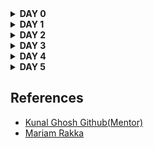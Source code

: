 <details>
 <summary> <strong> DAY 0</strong> </summary>
<details>
 <summary> Summary </summary>
 Did the installation of all the required tools.

</details>	

 <details>
 <summary> Yosys </summary>
Installed Yosys using the following commands:
     
```
$ git clone https://github.com/YosysHQ/yosys.git
$ cd yosys-master 
$ sudo apt install make 
$ sudo apt-get install build-essential clang bison flex \
    libreadline-dev gawk tcl-dev libffi-dev git \
    graphviz xdot pkg-config python3 libboost-system-dev \
    libboost-python-dev libboost-filesystem-dev zlib1g-dev
$ make 
$ sudo make install
```
     
Below is the screenshot showing sucessful launch:
<img width="813" alt="Screenshot 2023-07-31 at 10 20 20 AM" src="https://github.com/VaibhavTiwari-IIITB/IIITB-ASIC-Vaibhav/assets/140998525/19fb74cb-29dd-4a9a-ab16-5cdf595536ad">

</details>
<details>  
<summary> Iverilog </summary>
    
Installed iverilog using the following command:

```
sudo apt-get install iverilog
```

Below is the screenshot showing sucessful launch:
<img width="813" alt="Screenshot 2023-07-31 at 10 20 20 AM" src="https://github.com/VaibhavTiwari-IIITB/IIITB-ASIC-Vaibhav/assets/140998525/19fb74cb-29dd-4a9a-ab16-5cdf595536ad">
</details>
<details>  
    
<summary> Gtkwave </summary>
Installed iverilog using the following command:

```
sudo apt-get install gtkwave
```
Below is the screenshot showing sucessful launch:
<img width="1470" alt="Screenshot 2023-07-31 at 10 13 21 AM" src="https://github.com/VaibhavTiwari-IIITB/IIITB-ASIC-Vaibhav/assets/140998525/4bec3f01-5140-48b4-9096-e78c65e40e1e">
</details>
</summary>
</details>






<details>
<summary><strong>DAY 1</strong></summary>

<details>
 <summary> Summary </summary>

This section shows how I simulated and synthesized a 2x1 mux using iverilog and yosys respectively. iverilog generates from the RTL design and its testbench a value changing dump file (vcd). gtkwave is the tool used to plot the simulation results of the design. Yosys is a tool which synthesizes RTL designs into a netlist. It is also used to test the synthesized netlist when we provide it with a testbench.

</details>	
	
<details>
 <summary> Verilog codes </summary>
The verilog codes of the 2x1 mux (good_mux.v) and its testbench (tb_good_mux.v) are taken from https://github.com/kunalg123/sky130RTLDesignAndSynthesisWorkshop.git

</details>

 <details>
 <summary> Simulation: iverilog and gtkwave </summary>
 
 I used the following commands to simulate and view the plots of the RTL design:
	
 ```bash
 iverilog <name verilog: good_mux.v> <name testbench: tb_good_mux.v>
 ./a.out
 gtkwave tb_good_mux.vcd
 ```
	
 Below is the screenshot of the gtkwave plots:
	
<img width="997" alt="Day1-3" src="https://github.com/VaibhavTiwari-IIITB/IIITB-ASIC-Vaibhav/assets/140998525/af19dda0-a2fe-451e-90a2-67c8787b55ee">

 </details>

<details>
 <summary> Synthesis: Yosys </summary>
	
 In the directory of the verilog files, I used the following commands to synthesize and view the synthesized deisgn:
	
 ```bash
yosys> read_liberty -lib <path to lib file>
yosys> read_verilog <path to verilog file>
yosys> synth -top <top_module_name>
yosys> abc -liberty <path to lib file>
yosys> show
 ```
 Below is the screenshot of the synthesized design:
	
<img width="676" alt="synthesis_design" src="https://github.com/VaibhavTiwari-IIITB/IIITB-ASIC-Vaibhav/assets/140998525/3959ec90-02d3-4a2e-8003-17b32dc275e8">

	
 I used the following commands to generate the netlist:
 ```bash
 yosys> write_verilog <file_name_netlist.v>
 yosys> write_verilog -noattr <file_name_netlist.v>
 ```
 
Generated Netlist
<br><br>

```
/* Generated by Yosys 0.23 (git sha1 7ce5011c24b) */

module good_mux(i0, i1, sel, y);
  wire _0_;
  wire _1_;
  wire _2_;
  wire _3_;
  input i0;
  wire i0;
  input i1;
  wire i1;
  input sel;
  wire sel;
  output y;
  wire y;
  sky130_fd_sc_hd__mux2_1 _4_ (
    .A0(_0_),
    .A1(_1_),
    .S(_2_),
    .X(_3_)
  );
  assign _0_ = i0;
  assign _1_ = i1;
  assign _2_ = sel;
  assign y = _3_;
endmodule
```
</p>

 </details>
</details>




<details>
<summary><strong>DAY 2</strong></summary>
<details>
<summary><strong>Hierarchical vs Flat Synthesis</strong></summary>
	
<h2>Hierarchical vs Flat Synthesis</h2>
	
<h3>Hierarchical Synthesis</h3>
<p>Hierarchical Synthesis involves breaking down the design into manageable and modular sub-modules before synthesis. Each sub-module is treated as a separate entity, with its own logic synthesis process. The resulting synthesized sub-modules are then integrated to form the complete design. </p>
<br>
<h3>Flat Synthesis</h3>
<p>Flat Synthesis, on the other hand, treats the entire design as a single entity during the logic synthesis process. All logic is synthesized in one step, without dividing the design into sub-modules.</p>
<br>
<h3>Hierarchical Synthesis Example</h3>
<h4>Verilog code</h4>
 
	
```
module sub_module1(input a , input b , output y);
 assign y = a & b;
endmodule


module sub_module2(input a , input b , output y);
 assign y = a^b;
endmodule


module multiple_module_opt(input a , input b , input c , input d , output y);
wire n1,n2,n3;

sub_module1 U1 (.a(a) , .b(1'b1) , .y(n1));
sub_module2 U2 (.a(n1), .b(1'b0) , .y(n2));
sub_module2 U3 (.a(b), .b(d) , .y(n3));

assign y = c | (b & n1); 


endmodule

```
<br>
<p>Following image shows the netlist produced by Hierarchical Synthesis.</p>

<div align = "center">
<img width="482" alt="Screenshot 2023-08-15 at 10 35 33 PM" src="https://github.com/VaibhavTiwari-IIITB/IIITB-ASIC-Vaibhav/assets/140998525/c35aee24-0cb2-4077-b26b-e50fe7624cd9">
	
</div>
<br>
<p>Here we observe that the complete design is shown in the form of interconnected submodules.Following is the same netlist in written form:</p>

```
/* Generated by Yosys 0.23 (git sha1 7ce5011c24b) */

module multiple_modules(a, b, c, y);
  input a;
  wire a;
  input b;
  wire b;
  input c;
  wire c;
  wire net1;
  output y;
  wire y;
  sub_module1 u1 (
    .a(a),
    .b(b),
    .y(net1)
  );
  sub_module2 u2 (
    .a(net1),
    .b(c),
    .y(y)
  );
endmodule

module sub_module1(a, b, y);
  wire _0_;
  wire _1_;
  wire _2_;
  input a;
  wire a;
  input b;
  wire b;
  output y;
  wire y;
  sky130_fd_sc_hd__and2_0 _3_ (
    .A(_1_),
    .B(_0_),
    .X(_2_)
  );
  assign _1_ = b;
  assign _0_ = a;
  assign y = _2_;
endmodule

module sub_module2(a, b, y);
  wire _0_;
  wire _1_;
  wire _2_;
  input a;
  wire a;
  input b;
  wire b;
  output y;
  wire y;
  sky130_fd_sc_hd__or2_0 _3_ (
    .A(_1_),
    .B(_0_),
    .X(_2_)
  );
  assign _1_ = b;
  assign _0_ = a;
  assign y = _2_;
endmodule
```
<h3>Steps Involved</h3>
<div align = "center">
<img width="1181" alt="Screenshot 2023-08-15 at 10 31 33 PM" src="https://github.com/VaibhavTiwari-IIITB/IIITB-ASIC-Vaibhav/assets/140998525/68368489-459c-4c31-b616-47c3c5d03c76">
	
</div>
<br>
<div align = "center">
<img width="581" alt="Screenshot 2023-08-15 at 10 42 37 PM" src="https://github.com/VaibhavTiwari-IIITB/IIITB-ASIC-Vaibhav/assets/140998525/6667580a-bdea-4d32-a09a-7221f250d57c">
	
</div>

<h3>Flat Synthesis Example</h3>
<br>
<p>Following image shows the netlist produced by Flat Synthesis.</p>

<div align = "center">
<img src = "https://user-images.githubusercontent.com/140998787/260703725-11944f24-3f10-409b-8bfa-2ab6aa743d6b.png">
	
</div>
<br>
<p>Here we observe that the complete design is shown in the form of standard cells.Following is the same netlist in written form:</p>

```
/* Generated by Yosys 0.23 (git sha1 7ce5011c24b) */

module multiple_modules(a, b, c, y);
  wire _0_;
  wire _1_;
  wire _2_;
  wire _3_;
  wire _4_;
  wire _5_;
  input a;
  wire a;
  input b;
  wire b;
  input c;
  wire c;
  wire net1;
  wire \u1.a ;
  wire \u1.b ;
  wire \u1.y ;
  wire \u2.a ;
  wire \u2.b ;
  wire \u2.y ;
  output y;
  wire y;
  sky130_fd_sc_hd__and2_0 _6_ (
    .A(_1_),
    .B(_0_),
    .X(_2_)
  );
  sky130_fd_sc_hd__or2_0 _7_ (
    .A(_4_),
    .B(_3_),
    .X(_5_)
  );
  assign _4_ = \u2.b ;
  assign _3_ = \u2.a ;
  assign \u2.y  = _5_;
  assign \u2.a  = net1;
  assign \u2.b  = c;
  assign y = \u2.y ;
  assign _1_ = \u1.b ;
  assign _0_ = \u1.a ;
  assign \u1.y  = _2_;
  assign \u1.a  = a;
  assign \u1.b  = b;
  assign net1 = \u1.y ;
endmodule

```
<h3>Steps Involved</h3>
<div align = "center">
<img width="766" alt="Screenshot 2023-08-15 at 10 48 42 PM" src="https://github.com/VaibhavTiwari-IIITB/IIITB-ASIC-Vaibhav/assets/140998525/6c8c36a8-2f70-489c-9266-ab2f543f1437">
	
</div>
<br>
<div align = "center">
<img src = "https://user-images.githubusercontent.com/140998787/260700769-bc78d599-a838-4ab1-ad4e-733547915b55.png">
	
</div>
<br>
<div align = "center">
<img width="978" alt="Screenshot 2023-08-15 at 10 49 22 PM" src="https://github.com/VaibhavTiwari-IIITB/IIITB-ASIC-Vaibhav/assets/140998525/f8116bcb-6934-4470-95a5-154bb765daa0">
	
</div>

<h3>SubModule Synthesis</h3>
<p>To synthesize large designs which either include multiple copies of a single module or are too large to synthesize in a single go make use of submodule synthesis.</p>
<h3>Steps Involved</h3>
<br>
<div align = "center">
<img width="937" alt="Screenshot 2023-08-15 at 10 53 50 PM" src="https://github.com/VaibhavTiwari-IIITB/IIITB-ASIC-Vaibhav/assets/140998525/2af225ef-30d8-444c-a22c-c911f9b73975">
	
</div>
<br>
<div align = "center">
<img src = "https://user-images.githubusercontent.com/140998787/260707254-76a56bb7-2e22-4c2f-86a0-1b4267fa5e6e.png">
	
</div>
<br>
<div align = "center">
<img src = "https://user-images.githubusercontent.com/140998787/260707283-bb349ba1-bf86-4f55-bf56-3f6be8fc2cd7.png">
	
</div>

</details>
<details>
<summary><strong>Flop Coding Styles and optimisations</strong></summary>
<details>
<summary>DFF_async_reset</summary>
<h3>Verilog Code</h3>
	
```
module dff_asyncres ( input clk ,  input async_reset , input d , output reg q );
always @ (posedge clk , posedge async_reset)
begin
	if(async_reset)
		q <= 1'b0;
	else	
		q <= d;
end
endmodule`

```


<h3>Output Waveform</h3>

<div align = "center">
<img src = "https://user-images.githubusercontent.com/140998787/260717393-38dec2c2-5992-4aff-be65-57b7bf204b62.png">

</div>

<h3>Components Inferred</h3>
<div align = "center">
	<img src = "https://user-images.githubusercontent.com/140998787/260726222-d94c098c-6cf6-4d6d-bc9e-505278ad3807.png">
</div>

 <h3>Synthesis Output Circuit</h3>
<div align = "center">
<img src = "https://user-images.githubusercontent.com/140998787/260726214-0162676b-f7bc-4568-85d2-01f515453fce.png">
</div>
	
</details>
<details>
<summary>DFF_async_set</summary>
<h3>Verilog Code</h3>   
	
```


module dff_async_set ( input clk ,  input async_set , input d , output reg q );
always @ (posedge clk , posedge async_set)
begin
	if(async_set)
		q <= 1'b1;
	else	
		q <= d;
end
endmodule

```


<h3>Output Waveform</h3>

<div align = "center">
<img src = "https://user-images.githubusercontent.com/140998787/260719219-71c448ad-5979-4f39-9cb0-9fdbdbce8d09.png">

</div>

<h3>Components Inferred</h3>
<div align = "center">
	<img src = "https://user-images.githubusercontent.com/140998787/260728952-31247dc8-a41a-49ae-9088-4a0d03fc20fa.png">
</div>

 <h3>Synthesis Output Circuit</h3>
<div align = "center">
<img src = "https://user-images.githubusercontent.com/140998787/260735492-7192eedd-6ec6-49a3-8bf2-4d0890d9cb8f.png">
</div>

</details>
<details>
<summary>DFF_sync_reset</summary>
	<h3>Verilog Code</h3>
	
```

module dff_syncres ( input clk , input async_reset , input sync_reset , input d , output reg q );
always @ (posedge clk )
begin
	if (sync_reset)
		q <= 1'b0;
	else	
		q <= d;
end
endmodule


```


<h3>Output Waveform</h3>

 <div align = "center">
<img src = "https://user-images.githubusercontent.com/140998787/260721466-48abf7ee-91fc-40bd-82a8-9ff5df6c69ce.png">

</div>
<h3>Components Inferred</h3>
<div align = "center">
	<img src = "https://user-images.githubusercontent.com/140998787/260731187-54fb5cc9-24c0-411a-92da-2ef6f4c90959.png">
</div>

 <h3>Synthesis Output Circuit</h3>
<div align = "center">
<img src = "https://user-images.githubusercontent.com/140998787/260733761-cf43ddf2-dbde-42c3-b750-8be58eca7d97.png">
</div>



</details>
<details>
<summary>Multiplier(x2)</summary>
<h3>Verilog Code</h3>

```
module mul2 (input [2:0] a, output [3:0] y);
	assign y = a * 2;
endmodule

```
<h3>Components Inferred</h3>
<div align = "center">
	<img src = "https://user-images.githubusercontent.com/140998787/260773724-e940a63f-6997-4d0f-a167-e75df369d456.png">
</div>

<h3>Synthesis output</h3>
<div align = "center">
	<img src = "https://user-images.githubusercontent.com/140998787/260774029-fe0ffc73-5ffb-42d3-bee3-420d2c70a126.png">
</div>

<h3>Netlist</h3>

```
/* Generated by Yosys 0.23 (git sha1 7ce5011c24b) */

module mul2(a, y);
  input [2:0] a;
  wire [2:0] a;
  output [3:0] y;
  wire [3:0] y;
  assign y = { a, 1'h0 };
endmodule

```

</details>

<details>
<summary>Multiplier(x9)</summary>
<h3>Verilog Code</h3>

```
module mult8 (input [2:0] a , output [5:0] y);
	assign y = a * 9;
endmodule

```
<h3>Components Inferred</h3>
<div align = "center">
	<img src = "https://user-images.githubusercontent.com/140998787/260777091-df1f9a52-6bb5-4d22-b4d5-c43eeaf915a0.png">
</div>

<h3>Synthesis output</h3>
<div align = "center">
	<img src = "https://user-images.githubusercontent.com/140998787/260777542-49559c7d-9503-4fbb-be85-e8fd0902c48d.png">
</div>
<h3>Netlist Generated</h3>

```
/* Generated by Yosys 0.23 (git sha1 7ce5011c24b) */

module mult8(a, y);
  input [2:0] a;
  wire [2:0] a;
  output [5:0] y;
  wire [5:0] y;
  assign y = { a, a };
endmodule

```

</details>
	
</details>



</details>


 



<details>
	<summary><strong>DAY 3</strong></summary>

 <details>
 <summary> Summary </summary>

Synthesis of projects with optimizations. Combinational logic optimizations include:<br>
1-) Constant propagation (when the combination is just constant propagation)<br>
2-) Boolean logic optimization (when boolean rules are used to simplify an expression).<br>

Sequential logic optimizations include:<br>
1-) Sequential constant propagation (when the constant is propagated with the clock enabled<br>
2-) State optimization (when unused states are optimized<br>
3-) Retiming (when the logic is split by shortening the time ofother logics becomes). divide and increase frequency) <br>
4-) Sequential logical cloning (when mindful physical synthesis is performed to optimize the moving plane)<br>
</details>	
 


<details>
 <summary> Verilog codes </summary>

The verilog codes used (opt_*, dff_const*, tb_dff_const*, and counter_opt*) are taken from https://github.com/kunalg123/sky130RTLDesignAndSynthesisWorkshop.git

</details>

<details>
 <summary> Combinational logic optimizations: opt_check.v </summary>
I used the below commands to view the synthesized design of opt_check.v with optimizations:
	
```bash
yosys> read_liberty -lib <path to sky130_fd_sc_hd__tt_025C_1v80.lib>
yosys> read_verilog <name of verilog file: opt_check.v>
yosys> synth -top <name: opt_check>
yosys> opt_clean -purge
yosys> abc -liberty <path to sky130_fd_sc_hd__tt_025C_1v80.lib>
yosys> show
```
	
Below is the screenshot of the obtained optimized design, as we can see a 2-input and gate is realized as was expected when optimizations are applied:
	
<img width="676" alt="opt_check" src="https://github.com/VaibhavTiwari-IIITB/IIITB-ASIC-Vaibhav/assets/140998525/349b4ade-b014-41ca-9e91-54a4c9e0031c">


Screenshots from Termianl:<br>
<img width="644" alt="Screenshot 2023-08-15 at 5 57 45 PM" src="https://github.com/VaibhavTiwari-IIITB/IIITB-ASIC-Vaibhav/assets/140998525/c78b11b3-485a-4d4f-af15-e8f21202c54e">
<br>
<img width="818" alt="Screenshot 2023-08-15 at 12 18 53 PM" src="https://github.com/VaibhavTiwari-IIITB/IIITB-ASIC-Vaibhav/assets/140998525/ba3b35ee-4f86-45b4-8417-fc2a232d533e">
<br>
<img width="960" alt="Screenshot 2023-08-15 at 6 00 07 PM" src="https://github.com/VaibhavTiwari-IIITB/IIITB-ASIC-Vaibhav/assets/140998525/a7b70cc6-4735-4fd5-bcdf-624467c40855">
<br>
<img width="598" alt="Day3 last" src="https://github.com/VaibhavTiwari-IIITB/IIITB-ASIC-Vaibhav/assets/140998525/6654da4f-353d-422a-afe6-ea01e0d55473"><br>
</details>


<details>
 <summary> Combinational logic optimizations: opt_check2.v </summary>
	I used the below commands to view the synthesized design of opt_check2.v with optimizations:
	
```bash
yosys> read_liberty -lib <path to sky130_fd_sc_hd__tt_025C_1v80.lib>
yosys> read_verilog <name of verilog file: opt_check2.v>
yosys> synth -top <name: opt_check2>
yosys> opt_clean -purge
yosys> abc -liberty <path to sky130_fd_sc_hd__tt_025C_1v80.lib>
yosys> show
```
Below is the screenshot of the obtained optimized design, as we can see a 2-input or gate is realized as was expected when optimizations are applied:
	
<img width="676" alt="opt_check1" src="https://github.com/VaibhavTiwari-IIITB/IIITB-ASIC-Vaibhav/assets/140998525/8c8156e3-ddc7-48d8-9021-276747bb4f0d">

Screenshots from Terminal:<br>
<img width="791" alt="Screenshot 2023-08-15 at 12 27 04 PM" src="https://github.com/VaibhavTiwari-IIITB/IIITB-ASIC-Vaibhav/assets/140998525/09d823f7-0eb5-4e9f-8ec9-fd245b046f58">
<br>
<img width="1100" alt="opt2-2" src="https://github.com/VaibhavTiwari-IIITB/IIITB-ASIC-Vaibhav/assets/140998525/fc5090bd-37c5-460a-a4d2-93e11b25f255">
<br>
<img width="613" alt="opt2-last" src="https://github.com/VaibhavTiwari-IIITB/IIITB-ASIC-Vaibhav/assets/140998525/b7525fdb-4f2c-47d0-ba1a-9224064a2d24">
<br>
</details>



<details>
 <summary> Combinational logic optimizations: opt_check3.v </summary>
	
I used the below commands to view the synthesized design of opt_check3.v with optimizations:
	
```bash
yosys> read_liberty -lib <path to sky130_fd_sc_hd__tt_025C_1v80.lib>
yosys> read_verilog <name of verilog file: opt_check3.v>
yosys> synth -top <name: opt_check3>
yosys> opt_clean -purge
yosys> abc -liberty <path to sky130_fd_sc_hd__tt_025C_1v80.lib>
yosys> show
```
	
Below is the screenshot of the obtained optimized design, as we can see a 3-input and gate is realized as was expected when optimizations are applied:
	
<img width="444" alt="opt_check3" src="https://github.com/VaibhavTiwari-IIITB/IIITB-ASIC-Vaibhav/assets/140998525/1fa4e553-835a-4f6e-a6ec-4db72ef88a0b">

Screenshots from Terminal:<br>
<img width="1238" alt="opt3" src="https://github.com/VaibhavTiwari-IIITB/IIITB-ASIC-Vaibhav/assets/140998525/1bcc3233-0777-421f-af07-9637ca728c11">
<br>
<img width="1165" alt="opt3-2" src="https://github.com/VaibhavTiwari-IIITB/IIITB-ASIC-Vaibhav/assets/140998525/2eeb51ec-af92-49d3-8e50-fdbe85876d78">
<br>
<img width="617" alt="opt3-3" src="https://github.com/VaibhavTiwari-IIITB/IIITB-ASIC-Vaibhav/assets/140998525/2107f9ea-e218-4125-a504-65e2ceab6904">
<br>

</details>


<details>
 <summary> Combinational logic optimizations: opt_check4.v </summary>
	
I used the below commands to view the synthesized design of opt_check4.v with optimizations:
	
```bash
yosys> read_liberty -lib <path to sky130_fd_sc_hd__tt_025C_1v80.lib>
yosys> read_verilog <name of verilog file: opt_check4.v>
yosys> synth -top <name: opt_check4>
yosys> opt_clean -purge
yosys> abc -liberty <path to sky130_fd_sc_hd__tt_025C_1v80.lib>
yosys> show
```
	
Below is the screenshot of the obtained optimized design, as we can see a 2-input xnor gate is realized as was expected when optimizations are applied:
	
<img width="474" alt="opt_check4" src="https://github.com/VaibhavTiwari-IIITB/IIITB-ASIC-Vaibhav/assets/140998525/932eeffc-52a7-4eef-b276-dc35be519074">

Screenshots from Terminal:<br>
<img width="838" alt="opt4-1" src="https://github.com/VaibhavTiwari-IIITB/IIITB-ASIC-Vaibhav/assets/140998525/ac8b1378-dd8e-4050-a280-60bc5960adcb">
<br>
<img width="1178" alt="opt4-2" src="https://github.com/VaibhavTiwari-IIITB/IIITB-ASIC-Vaibhav/assets/140998525/25f3442e-2382-4bf2-9a7c-f3d9af2f5807">
<br>
<img width="647" alt="opt4-3" src="https://github.com/VaibhavTiwari-IIITB/IIITB-ASIC-Vaibhav/assets/140998525/e50e504b-44e7-4017-b9ba-2e96e3c5d038">
<br>
<img width="960" alt="opt 4-4" src="https://github.com/VaibhavTiwari-IIITB/IIITB-ASIC-Vaibhav/assets/140998525/70cfa066-53fc-4122-ac23-bdad84fe8565">
<br>
</details>



<details><summary><strong>Sequential Logic Optimisations</strong></summary>
<h3>Sequential Logic Optimisations</h3><br>
<p>In this section various cases of constant propogation in Sequential circuit are being demonstrated. Through logic optimisations via Sequential constant propogation it is seen that the cases in which Unoptimised implementation is seen as a combination of flip-flops can be optimised to a circuit without flip-flops. Though constant propogation does not simply guarantee the reduction of flip-flops as is observed in the following examples. </p><hr>


<p>
	<h3><u>Design 1</u></h3>
	
```
         module dff_const1(input clk, input reset, output reg q);
         always @(posedge clk, posedge reset)
         begin
	  if(reset)
		q <= 1'b0;
	  else
		q <= 1'b1;
         end

         endmodule

```

 <br><p>Here Code represents a D-flipflop input of which is fixed at logic 1 and reset makes output logic 0. Though the input is constant but it does not simplify the circuit as seen in the below figure depicting synthesis output.</p><br>

 <h4>Synthesis Tool Output:</h4>
 <div align ="center">
	 <img src = "https://user-images.githubusercontent.com/140998787/260280385-8940d1d3-6c27-4857-8745-9ecc7e3695fe.png">
 </div>
 
<br><h4>Explanation</h4><br>
<b>Waveform for above circuit:</b><br>
<div align ="center">
	 <img src = "https://user-images.githubusercontent.com/140998787/260283302-59f55bf4-6c76-4b3a-9d13-06a99ec810ff.png">
 </div>

 <p>From above waveforms it can be seen that the output depends on clock so presence of flip-flop is required.</p>

</p>
<p>
	<h4>Steps Involved</h4>
	 <div align="center">
<img width="961" alt="Screenshot 2023-08-15 at 11 10 35 PM" src="https://github.com/VaibhavTiwari-IIITB/IIITB-ASIC-Vaibhav/assets/140998525/3244d61b-f011-4bf3-b38d-d47eb9b582cf">
  </div>
<br>
 <div align="center">
<img width="467" alt="Screenshot 2023-08-15 at 11 09 58 PM" src="https://github.com/VaibhavTiwari-IIITB/IIITB-ASIC-Vaibhav/assets/140998525/f595b3d6-576d-4abe-b6a7-8de3f49ba452">
  </div>
  <br>
   <div align="center">
    <img src="https://user-images.githubusercontent.com/140998787/260280339-03bf3231-0c3f-4bee-a0eb-f305b0b7c360.png">
  </div>
  <br>
 
</p>


<p>
	<h3><u>Design 2</u></h3>
	
```
        module dff_const2(input clk, input reset, output reg q);
        always @(posedge clk, posedge reset)
        begin
	if(reset)
		q <= 1'b1;
	else
		q <= 1'b1;
        end
        //here q remains 1 always
        endmodule
```

<br><p> Here input D-flipflop is fixed at logic 1 and reset also makes output 1. So, q always remains 1 hence circuit gets optimised as a buffer. </p><br>
<h4>Synthesis Tool Output:</h4>
 <div align ="center">
	 <img src = "https://user-images.githubusercontent.com/140998787/260280378-0ae20c21-027e-4898-89a1-0775f25ee37a.png">
 </div>
 
<br><h4>Explanation</h4><br>
<b>Waveform for above circuit:</b><br>
<div align ="center">
<img width="1005" alt="Screenshot 2023-08-15 at 11 16 54 PM" src="https://github.com/VaibhavTiwari-IIITB/IIITB-ASIC-Vaibhav/assets/140998525/2376ec7d-7d34-44f9-b96c-a56820570954">

 </div> </div>

 <p>From above waveforms it can be seen that the output  remains 1 and does not depends on clock flip-flop is not required and circuit gets optimised as a buffer.</p>

</p>




<p>
	<h3><u>Design 3</u></h3>
 
	
```
       module dff_const3(input clk, input reset, output reg q);
       reg q1;

       always @(posedge clk, posedge reset)
        begin
	if(reset)
	begin
		q <= 1'b1;
		q1 <= 1'b0;
	end
	else
	begin
		q1 <= 1'b1;
		q <= q1;
	end
        end

        endmodule

```

<br><p>Here code represents two cascaded D flipflops and input of 1st D-flipflop is fixed at 1. </p> <br>
 <h4>Synthesis Tool Output:</h4>
 <div align ="center">
	 <img src = "https://user-images.githubusercontent.com/140998787/260280351-4cc14a53-3fd9-4d7f-ab75-b6e9fc8c4ee6.png">
 </div>
 
<br><h4>Explanation</h4><br>
<b>Waveform for above circuit:</b><br>
<div align ="center">
	 <img src = "https://user-images.githubusercontent.com/140998787/260280354-7ec7056d-9de6-41ff-874f-4b5eb031c742.png">
 </div>

 <p>From above waveforms it can be seen that the output and the intermediate signal value depends on clock so flip-flop is required.</p>

</p>


<h3><u>Design 4</u></h3>
 
	
```
      module dff_const4(input clk, input reset, output reg q);
      reg q1;

      always @(posedge clk, posedge reset)
      begin
       if(reset)
	begin
		q <= 1'b1;
		q1 <= 1'b1;
       end
       else
       begin
		q1 <= 1'b1;
		q <= q1;
      end
      end

     endmodule

```

<br><p>Here code represents two cascaded D flipflops and input of 1st D-flipflop is fixed at 1.But unlike the previous case circuit gets optimised into buffers.</p> <br>

 <h4>Synthesis Tool Output:</h4>
 <div align ="center">
	 <img src = "https://user-images.githubusercontent.com/140998787/260280338-bdb8da9f-772c-47db-b3c6-4158ace0fbde.png">
 </div>
 
<br><h4>Explanation</h4><br>
<b>Waveform for above circuit:</b><br>
<div align ="center">
	 <img src = "https://user-images.githubusercontent.com/140998787/260280333-802853f2-a23b-49cc-8b11-95e30e8aaea5.png">
 </div>

 <p>From above waveforms it can be seen that the output and the intermediate signal value does not depends on clock so flip-flop is not required.</p>

</p>

<h3><u>Design 5</u></h3>
 
	
```
      
module dff_const5(input clk, input reset, output reg q);
reg q1;

always @(posedge clk, posedge reset)
begin
	if(reset)
	begin
		q <= 1'b0;
		q1 <= 1'b0;
	end
	else
	begin
		q1 <= 1'b1;
		q <= q1;
	end
end

endmodule

```
<br><p>Here code represents two cascaded D flipflops and input of 1st D-flipflop is fixed at 1. </p> <br>

 <h4>Synthesis Tool Output:</h4>
 <div align ="center">
	 <img src = "https://user-images.githubusercontent.com/140998787/260285591-2c24121a-95d8-4f89-8ecd-ce499c96c425.png">
 </div>
 
<br><h4>Explanation</h4><br>
<b>Waveform for above circuit:</b><br>
<div align ="center">
	 <img src = "https://user-images.githubusercontent.com/140998787/260285595-5de50eb7-9a50-4671-9d60-3a93941854a5.png">
 </div>
<br>
 <p>From above waveforms it can be seen that the output and the intermediate signal value depends on clock so flip-flop is required.</p>

</p>


<p>
	<h2>Sequential Optimisations of unused outputs</h2>
	<p>The logic elements which does not have any impact on primary outputs of the module gets optimised such that we have a circuit that drives the output in desired way and portion of circuit driving unneccessary logic elements gets removed.We understand it more clearly through following examples.</p>
        <h3>Design 1</h3>
	

```
module counter_opt (input clk , input reset , output q);
reg [2:0] count;
assign q = count[0];

always @(posedge clk ,posedge reset)
begin
	if(reset)
		count <= 3'b000;
	else
		count <= count + 1;
end

endmodule

```

<br>
In the above circuit code is defining an up counter and output depends on count[0] and not on other two bits of count. So, after synthesis we get a single D-flip flop(as shown below) rather than three flipflops. This is because output does not depends on other two bits of counter so it gets optimised to produce a circuit that is neccessary to drive the output in desired manner.

<br>
<div align = "center">
	<img src = "https://user-images.githubusercontent.com/140998787/260304146-83d69d2c-cdf2-4a3e-94b9-e830f1170722.png">
</div>
<br>



 <h3>Design 2</h3>
 
```
module counter_opt2 (input clk , input reset , output q);
reg [2:0] count;
assign q = (count[2:0] == 3'b100);

always @(posedge clk ,posedge reset)
begin
	if(reset)
		count <= 3'b000;
	else
		count <= count + 1;
end

endmodule
```

<br>
In the above circuit code is defining an up counter and output depends on all the three bits of count. So, after synthesis we get three D-flip flops(as shown below) . Here circuit is not reduced because output depends all the bits of counter.

<br>
<div align = "center">
	<img src = "https://user-images.githubusercontent.com/140998787/260304139-9a5a9d34-eb83-44c4-ac72-be6e16d6870e.png">
</div>
<br>


<p><h4>Steps Involved</h4>
	<br>
<div align = "center">
	<img src = "https://user-images.githubusercontent.com/140998787/260304137-0ff9dd97-5f3a-4c21-ae2c-e7a0d541328d.png">
</div>

<br>
<div align = "center">
	<img src = "https://user-images.githubusercontent.com/140998787/260304138-054cf173-a2a3-4ea2-9d98-e260678ee1d2.png">
</div>
<br>


</p>
</p>


</details>

</details>



</details>













<details>
 <summary> <strong> DAY 4</strong> </summary>
 
<details>
 <summary> Summary </summary>

I have performed Gate Level Simulation (GLS). GLS is when the testbench is run with the netlist as design under test to ensure there are no synthesis and simulation mismatches, and it is important as it 1-) verifies the logical correctness of the post-synthesis design and 2-) ensures the timing of design is met. Synthesis and simulation mismatches can happen due to a lot of reasons including missing sensitivity list (some signal changes are not captured by the circuit because they are missing from the sensitivity list), blocking vs non-blocking assignments (inside an always block, "=" statements inside it are blocking meaning they are executed in order they are written, assignments (<=) on the other hand are non-blocking so they are executed in parallel => non-blocking should be used with sequential circuits. Note that the synthesis will yield same circuit with blocking and non-blockin; it will yield what would be obtained as if the statements where written in non-blocking format, so in case they weren't written as such a mismatch will occur with the simulation), and non-standard verilog coding.
	
</details>
	
<details>
 <summary> Verilog codes </summary>
The verilog codes (*_mux.v and blocking_caveat.v) are taken from https://github.com/kunalg123/sky130RTLDesignAndSynthesisWorkshop.git

</details>
	
<details>
 <summary> Simulation, synthesis, and GLS: ternary_operator_mux.v </summary>

I used the below commands to simulate the design of ternary_operator_mux.v:
	
```bash
iverilog <name verilog: ternary_operator_mux.v> <name testbench: tb_ternary_operator_mux.v>
./a.out
gtkwave tb_ternary_operator_mux.vdc
```	

Below is the screenshot of the obtained simulation, we can see that when sel is high y follows i1, and when sel is low y follows i0:

<img width="997" alt="day4-0" src="https://github.com/VaibhavTiwari-IIITB/IIITB-ASIC-Vaibhav/assets/140998525/eb01f81f-b3e0-465b-942c-e158302446e8">

I used the below commands to synthesize the design into a netlist and view the synthesized design of ternary_operator_mux.v:
	
```bash
yosys> read_liberty -lib <path to sky130_fd_sc_hd__tt_025C_1v80.lib>
yosys> read_verilog <name of verilog file: ternary_operator_mux.v>
yosys> synth -top <name: ternary_operator_mux>
yosys> abc -liberty <path to sky130_fd_sc_hd__tt_025C_1v80.lib>
yosys> write_verilog -noattr <name of netlist: ternary_operator_mux_net.v>
yosys> show
```
	
Below is the screenshot of the obtained design:

<img width="442" alt="ternary_operator_mux_synth" src="https://github.com/VaibhavTiwari-IIITB/IIITB-ASIC-Vaibhav/assets/140998525/73846fac-7996-4f80-994c-a2f6595da14c">

<br>	
<h4>Netlist Obtained</h4>
<br>

```
/* Generated by Yosys 0.23 (git sha1 7ce5011c24b) */

module ternary_operator_mux(i0, i1, sel, y);
  wire _0_;
  wire _1_;
  wire _2_;
  wire _3_;
  input i0;
  wire i0;
  input i1;
  wire i1;
  input sel;
  wire sel;
  output y;
  wire y;
  sky130_fd_sc_hd__mux2_1 _4_ (
    .A0(_0_),
    .A1(_1_),
    .S(_2_),
    .X(_3_)
  );
  assign _0_ = i0;
  assign _1_ = i1;
  assign _2_ = sel;
  assign y = _3_;
endmodule

```


I used the below commands to carry out GLS of ternary_operator_mux.v:
	
```bash
iverilog <path to verilog model: ../mylib/verilog_model/primitives.v> <path to sky130_fd_sc_hd__tt_025C_1v80.lib: ../lib/sky130_fd_sc_hd__tt_025C_1v80.lib> <name netlist: ternary_operator_mux_net.v> <name testbench: tb_ternary_operator_mux.v>
./a.out
gtkwave tb_ternary_operator_mux.vdc
```	
	
	
</details>

<details>
 <summary> Simulation, synthesis, and GLS: bad_mux.v </summary>

I used the below commands to simulate the design of bad_mux.v:
	
```bash
iverilog <name verilog: bad_mux.v> <name testbench: tb_bad_mux.v>
./a.out
gtkwave tb_bad_mux.vdc
```	

Below is the screenshot of the obtained simulation, we can see that when inputs change, y is not evaluated which is wrong behavior:

<img width="778" alt="bad__mux" src="https://github.com/VaibhavTiwari-IIITB/IIITB-ASIC-Vaibhav/assets/140998525/92be8263-5116-4230-9a5e-99515a521e40">


I used the below commands to synthesize the design into a netlist and view the synthesized design of bad_mux.v:
	
```bash
yosys> read_liberty -lib <path to sky130_fd_sc_hd__tt_025C_1v80.lib>
yosys> read_verilog <name of verilog file: bad_mux.v>
yosys> synth -top <name: bad_mux>
yosys> abc -liberty <path to sky130_fd_sc_hd__tt_025C_1v80.lib>
yosys> write_verilog -noattr <name of netlist: bad_mux_net.v>
yosys> show
```
	
Below is the screenshot of the obtained design:

<img width="430" alt="Screenshot 2023-08-15 at 9 42 20 PM" src="https://github.com/VaibhavTiwari-IIITB/IIITB-ASIC-Vaibhav/assets/140998525/9e667311-821c-410b-8ef4-681b3db4a62f">

	
	
I used the below commands to carry out GLS of bad_mux.v:
	
```bash
iverilog <path to verilog model: ../mylib/verilog_model/primitives.v> <path to sky130_fd_sc_hd__tt_025C_1v80.lib: ../lib/sky130_fd_sc_hd__tt_025C_1v80.lib> <name netlist: bad_mux_net.v> <name testbench: tb_bad_mux.v>
./a.out
gtkwave tb_bad_mux.vdc
```	
	
Below is the screenshot of the obtained simulation, and this mismatches with pre-synthesis simulation:
	
<img width="566" alt="Screenshot 2023-08-15 at 9 45 07 PM" src="https://github.com/VaibhavTiwari-IIITB/IIITB-ASIC-Vaibhav/assets/140998525/21b7ff38-c823-454e-abd3-16c7d82a92a8">


	
</details>

<details>
 <summary> Simulation, synthesis, and GLS: blocking_caveat.v </summary>

I used the below commands to simulate the design of blocking_caveat.v:
	
```bash
iverilog <name verilog: blocking_caveat.v> <name testbench: tb_blocking_caveat.v>
./a.out
gtkwave tb_blocking_caveat.vdc
```	

Below is the screenshot of the obtained simulation, and as we can see d is seeing the precious values, and hence it is acting as if there was a flop in the circuit which is not the case (incorrect behavior):

<img width="993" alt="Screenshot 2023-08-15 at 9 49 51 PM" src="https://github.com/VaibhavTiwari-IIITB/IIITB-ASIC-Vaibhav/assets/140998525/37f143f5-bc4f-4c71-a5f0-6a29cd1c2c50">

I used the below commands to synthesize the design into a netlist and view the synthesized design of blocking_caveat.v:
	
```bash
yosys> read_liberty -lib <path to sky130_fd_sc_hd__tt_025C_1v80.lib>
yosys> read_verilog <name of verilog file: blocking_caveat.v>
yosys> synth -top <name: blocking_caveat>
yosys> abc -liberty <path to sky130_fd_sc_hd__tt_025C_1v80.lib>
yosys> write_verilog -noattr <name of netlist: blocking_caveat_net.v>
yosys> show
```
	
Below is the screenshot of the obtained design:

<img width="427" alt="Screenshot 2023-08-15 at 9 50 16 PM" src="https://github.com/VaibhavTiwari-IIITB/IIITB-ASIC-Vaibhav/assets/140998525/2064efa2-c126-4eb5-b82f-7b6505b7d16d">


I used the below commands to carry out GLS of blocking_caveat.v:
	
```bash
iverilog <path to verilog model: ../mylib/verilog_model/primitives.v> <path to verilog model: ../mylib/verilog_model/sky130_fd_sc_hd.v> <name netlist: blocking_caveat_net.v> <name testbench: tb_blocking_caveat.v>
./a.out
gtkwave tb_blocking_caveat.vdc
```	
	
Below is the screenshot of the obtained simulation, and this mismatches with pre-synthesis simulation due to blocking statement:
	
<img width="993" alt="Screenshot 2023-08-15 at 9 49 51 PM" src="https://github.com/VaibhavTiwari-IIITB/IIITB-ASIC-Vaibhav/assets/140998525/37f143f5-bc4f-4c71-a5f0-6a29cd1c2c50">
	
</details>
 </details>


<details>
	
<summary><strong>DAY 5</strong></summary>

  <details>
	  <summary><strong>Incomplete If</strong></summary>
	  <h2>Incomplete if</h2>
	  <h3> Design-1 Verilog Code</h3>

```
module incomp_if (input i0 , input i1 , input i2 , output reg y);
always @ (*)
begin
	if(i0)
		y <= i1;
end
endmodule

```
<p>Here action corresponding to else condition is not specified so output will remain same when if condition is not met and a latch will be inferred.</p>
<h3>Waveform</h3>
<div align = "center">
	<img src = "https://user-images.githubusercontent.com/140998787/260558368-7655ac13-3d1c-40e4-a7dd-a59953bdee11.png">
</div>
<br>
<p>If i0 is 1 , y follows i1 but otherwise it remains the same.</p>
<br>
<h4>Below is the screenshot of the Components Inferred</h4>
<div align = "center">
	<img src = "https://user-images.githubusercontent.com/140998787/260558356-3d69c7a5-1fad-4715-bb9c-3b2440dcc2a2.png">
</div>
<h4>Below is the screenshot of the obtained Synthesis</h4>
<div align = "center">
	<img src = "https://user-images.githubusercontent.com/140998787/260558365-b4c88c2d-d5fc-408b-9d39-a3cd35c8d5c0.png">
</div>

<br>
<h4>Design-2 Verilog Code</h4>

```

module incomp_if2 (input i0 , input i1 , input i2 , input i3, output reg y);
always @ (*)
begin
	if(i0)
		y <= i1;
	else if (i2)
		y <= i3;

end
endmodule

```
<h4>Waveform :</h4>
<div align = "center">
	<img src = "https://user-images.githubusercontent.com/140998787/260563487-6698f39b-2399-4c71-a4f9-0c4629b19332.png">
</div>
<br>
<p>When i0 is 1 output y follows i1.</p>
<br>
<p>When i0 is 0 and i2 is 1 output y follows i3.</p>
<br>
<p>When i0 = 0 and i2= 0 output y remains the same.</p>

<h4>Below is the screenshot of the Components Inferred</h4>
<div align = "center">
	<img src = "https://user-images.githubusercontent.com/140998787/260563479-9f4e0e11-9b90-464e-9284-fe8d9964a733.png">
</div>
<br>

<h4>Output Circuit</h4>
<div align = "center">
	<img src = "https://user-images.githubusercontent.com/140998787/260563485-2f0c632b-9e8c-4caa-864d-a367fa47ac1e.png">
</div>
<br>


  </details>
  
  <details>
	  <summary><strong>Incomplete Case</strong></summary>
          <h2>Various Case Statements</h2>
	  <h4>Verilog Code</h4>

 ```

module incomp_case (input i0 , input i1 , input i2 , input [1:0] sel, output reg y);
always @ (*)
begin
	case(sel)
		2'b00 : y = i0;
		2'b01 : y = i1;
	endcase
end
endmodule

```
<br>
<p>Action corresponding to sel = 10 and sel = 11 is not specified so ouput remains unchanged and a latch is inferred.</p>
<br>
<h3>Waveform</h3>
<div align = "center">

<img src = "https://user-images.githubusercontent.com/140998787/260573152-af3bfbd4-b434-4e79-ad90-bc99002adc0f.png">
	
</div>
<br>
<h3>Components Inferred</h3>
<div align = "center">

<img src = "https://user-images.githubusercontent.com/140998787/260573136-aa2646cc-aa50-434e-a88b-946f7e7f8a2f.png">
	
</div>
<br>
<h3>Output Circuit</h3>
<div align = "center">

<img src = "https://user-images.githubusercontent.com/140998787/260573147-e7edee64-eac8-411e-8ee4-b43fc6d3c4cb.png">
	
</div>
<br>

 <h3>Design 2 Verilog Code</h3>

 ```



module comp_case (input i0 , input i1 , input i2 , input [1:0] sel, output reg y);
always @ (*)
begin
	case(sel)
		2'b00 : y = i0;
		2'b01 : y = i1;
		default : y = i2;
	endcase
end
endmodule

```
<br>

<br>
<h3>Waveform</h3>
<div align = "center">

<img src = "https://user-images.githubusercontent.com/140998787/260581582-7667b7cd-8668-432b-9239-49bbfee8e831.png">
	
</div>
<br>
<h3>Components Inferred</h3>
<div align = "center">

<img src = "https://user-images.githubusercontent.com/140998787/260581573-b7f3c6db-5136-45ab-9f4f-93a1acc0c6df.png">
	
</div>
<br>
<h3>Output Circuit</h3>
<div align = "center">

<img src = "https://user-images.githubusercontent.com/140998787/260581579-5cfaa54a-503a-4084-b890-210cef96845a.png">
	
</div>
<br>
<p>In this RTL, case statement is specified completely so no latch is inferred.</p>	
<br>
 <h3>Design 3 Verilog Code</h3>

 ```
module partial_case_assign (input i0 , input i1 , input i2 , input [1:0] sel, output reg y , output reg x);
always @ (*)
begin
	case(sel)
		2'b00 : begin
			y = i0;
			x = i2;
			end
		2'b01 : y = i1;
		default : begin
		           x = i1;
			   y = i2;
			  end
	endcase
end
endmodule




```
<br>

<br>
<h3>Waveform</h3>
<div align = "center">

<img src = "https://user-images.githubusercontent.com/140998787/260618651-341e2c05-fe92-40be-82e7-1a51424ddb54.png">
	
</div>
<br>
<p>The value of x remains unchanged for the period when sel = 01.</p>
<br>
<h3>Components Inferred</h3>
<div align = "center">

<img src = "https://user-images.githubusercontent.com/140998787/260618641-0f009e41-472e-4eea-9d5c-4f3ec7a595ac.png">
	
</div>
<br>
<h3>Output Circuit</h3>
<div align = "center">

<img src = "https://user-images.githubusercontent.com/140998787/260618647-9c418c26-8de4-4368-9ebe-d1664514edbd.png">
	
</div>
<br>

<br>
 <h3>Design 4 Verilog Code</h3>

 ```

module bad_case (input i0 , input i1, input i2, input i3 , input [1:0] sel, output reg y);
always @(*)
begin
	case(sel)
		2'b00: y = i0;
		2'b01: y = i1;
		2'b10: y = i2;
		2'b1?: y = i3;
		//2'b11: y = i3;
	endcase
end

endmodule


```
<br>
<p>For sel = 10 we have two matching conditions which is not a good coding practice and produces errorneous results as we see in following text.</p>

<br>
<h3>Waveform of RTL SImulation</h3>
<div align = "center">

<img src = "https://user-images.githubusercontent.com/140998787/260622555-1c29e6d8-cb8c-4df5-a4c7-ac89613d412d.png">
	
</div>
<br>

<br>
<h3>Components Inferred</h3>
<div align = "center">

<img src = "https://user-images.githubusercontent.com/140998787/260622560-697eb737-c7b5-4a44-a4ef-6b61cbe472c0.png">
	
</div>
<br>
<h3>Output Circuit</h3>
<div align = "center">

<img src = "https://user-images.githubusercontent.com/140998787/260622561-58a23e3d-d288-4d01-b2df-24094fcf830b.png">
	
</div>
<br>

<h3>Waveform of Above Netlist</h3>
<div align = "center">

<img src = "https://user-images.githubusercontent.com/140998787/260622559-6b035481-4c0e-4e21-87b2-8e841ffdf12e.png">
	
</div>
<br>
In the above waveform, for sel = 10 output is mirroring i2 and for sel = 11 output is mirroring i3 whereas incase of RTL simulation waveform output remains constant so it is producing a mismatch.
It is due to a badly written case statement where we have more than one conditions matching for the same input.
<br>

  </details>
  <details>
	  <summary><strong>For Loop and For generate</strong></summary>
	  <h3>Design 1 MUX Verilog Code</h3>

```

module mux_generate (input i0 , input i1, input i2 , input i3 , input [1:0] sel  , output reg y);
wire [3:0] i_int;
assign i_int = {i3,i2,i1,i0};
integer k;
always @ (*)
begin
for(k = 0; k < 4; k=k+1) begin
	if(k == sel)
		y = i_int[k];
end
end
endmodule


```

<h3>Waveform Output</h3>
<div align = "center">
	<img src = "https://user-images.githubusercontent.com/140998787/260643572-be3db5ac-9fa6-4855-8571-bb695ea3db85.png">
</div>

<h3>Components Inferred</h3>
<div align = "center">
	<img src = "https://user-images.githubusercontent.com/140998787/260644536-345441ec-ff0a-48cb-921b-711937524a54.png">
</div>

<h3>Synthesis Output</h3>
<div align = "center">
	<img src = "https://user-images.githubusercontent.com/140998787/260645038-3dea201d-411b-4cb1-b89f-33b742d2a97c.png">
</div>
<br>
<h3>Design 2 DeMux Verilog Code</h3>

```

module demux_generate (output o0 , output o1, output o2 , output o3, output o4, output o5, output o6 , output o7 , input [2:0] sel  , input i);
reg [7:0]y_int;
assign {o7,o6,o5,o4,o3,o2,o1,o0} = y_int;
integer k;
always @ (*)
begin
y_int = 8'b0;
for(k = 0; k < 8; k++) begin
	if(k == sel)
		y_int[k] = i;
end
end
endmodule


```

<h3>Waveform </h3>
<div align = "center">
	<img src = "https://user-images.githubusercontent.com/140998787/260647219-e83fb946-ea2d-4cbd-abf5-76ae5a7854be.png">
</div>
<br>
<h3>Components Inferred</h3>
<div align = "center">
	<img src = "https://user-images.githubusercontent.com/140998787/260648515-7f020e5a-6d7c-430e-8d12-85513b32ba8d.png">
</div>
<br>
<h3>Synthesis Output</h3>
<div align = "center">
	<img src = "https://user-images.githubusercontent.com/140998787/260648510-76addbab-651c-4b73-bd5b-602f9b413ef0.png">
</div>

<br>
<h3>Design Ripple Carry Adder using generate</h3>

```

module fa (input a , input b , input c, output co , output sum);
	assign {co,sum}  = a + b + c ;
endmodule

module rca (input [7:0] num1 , input [7:0] num2 , output [8:0] sum);
wire [7:0] int_sum;
wire [7:0]int_co;

genvar i;
generate
	for (i = 1 ; i < 8; i=i+1) begin
		fa u_fa_1 (.a(num1[i]),.b(num2[i]),.c(int_co[i-1]),.co(int_co[i]),.sum(int_sum[i]));
	end

endgenerate
fa u_fa_0 (.a(num1[0]),.b(num2[0]),.c(1'b0),.co(int_co[0]),.sum(int_sum[0]));


assign sum[7:0] = int_sum;
assign sum[8] = int_co[7];
endmodule


```

<h3>Waveform </h3>
<div align = "center">
	<img src = "https://github.com/NiteshIIITB/IIIT_ASIC/assets/140998787/0038dde5-01ec-4ea6-a3e7-d2b493d0eb04">
</div>
<br>
<h3>Components Inferred</h3>
<div align = "center">
	<img src = "https://user-images.githubusercontent.com/140998787/260670384-10128dc7-fd8f-4557-b83f-05a74673ff18.png">
</div>
<br>
<h3>Synthesis Output</h3>
<div align = "center">
	<img src = "https://user-images.githubusercontent.com/140998787/260670388-f28aefae-0fc6-44ca-8432-e23956b2e825.png">
</div>
<br>
<h3>GLS ouput</h3>
<div align = "center">
	<img src = "https://user-images.githubusercontent.com/140998787/260670378-e22dd604-2d96-4e76-9e57-1b55cc6404e2.png">
</div>
<br>
<p>Waveform generated from Netlist is same as the waveform generated by RTL Design Simulation. Hence obtained netlist is appropriate for the defined design.</p>

   
  </details>
  
</details>
 


<h2>References</h2>
 <ul>
<li><a href ="https://github.com/kunalg123/">Kunal Ghosh Github(Mentor)</a></li>
<li><a href ="https://github.com/mariamrakka/">Mariam Rakka</a></li>



	
 </ul>

